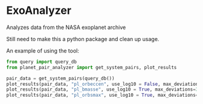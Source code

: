 # ExoAnalyzer
Analyzes data from the NASA exoplanet archive

Still need to make this a python package and clean up usage.

An example of using the tool:
```python
from query import query_db
from planet_pair_analyzer import get_system_pairs, plot_results

pair_data = get_system_pairs(query_db())
plot_results(pair_data, "pl_orbeccen", use_log10 = False, max_deviations=2)
plot_results(pair_data, "pl_bmasse", use_log10 = True, max_deviations=3)
plot_results(pair_data, "pl_orbsmax", use_log10 = True, max_deviations=2)
```